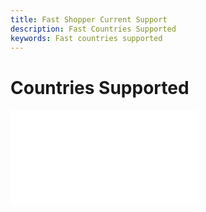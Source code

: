 ```yaml
---
title: Fast Shopper Current Support
description: Fast Countries Supported
keywords: Fast countries supported
---
```


# Countries Supported

<embed src="/reusables/for-sellers/_countries-supported.md" />
